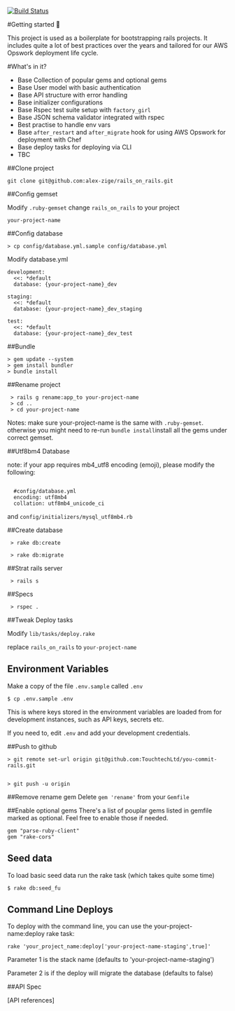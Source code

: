 [![Build Status](https://travis-ci.org/alex-zige/rails_on_rails.svg?branch=master)](http://travis-ci.org/alex-zige/rails_on_rails)

#Getting started 🚀

This project is used as a boilerplate for bootstrapping rails projects.
It includes quite a lot of best practices over the years and tailored for our AWS Opswork deployment life cycle.

#What's in it?
* Base Collection of popular gems and optional gems
* Base User model with basic authentication
* Base API structure with error handling
* Base initializer configurations
* Base Rspec test suite setup with ``factory_girl``
* Base JSON schema validator integrated with rspec
* Best practise to handle env vars
* Base ``after_restart`` and ``after_migrate`` hook for using AWS Opswork for deployment with Chef
* Base deploy tasks for deploying via CLI
* TBC

##Clone project

```
git clone git@github.com:alex-zige/rails_on_rails.git

```
##Config gemset

Modify ``.ruby-gemset`` change ``rails_on_rails`` to your project

```
your-project-name

```

##Config database
```
> cp config/database.yml.sample config/database.yml

```

Modify database.yml


```
development:
  <<: *default
  database: {your-project-name}_dev

staging:
  <<: *default
  database: {your-project-name}_dev_staging

test:
  <<: *default
  database: {your-project-name}_dev_test

```


##Bundle

```
> gem update --system
> gem install bundler
> bundle install

```

##Rename project

```
 > rails g rename:app_to your-project-name
 > cd ..
 > cd your-project-name

```
Notes: make sure your-project-name is the same with ``.ruby-gemset``. otherwise you might need to re-run ``bundle install``install all the gems under correct gemset.


##Utf8bm4 Database

note: if your app requires mb4_utf8 encoding (emoji), please modify the following:

```

  #config/database.yml
  encoding: utf8mb4
  collation: utf8mb4_unicode_ci

```

and ``config/initializers/mysql_utf8mb4.rb``


##Create database

```
 > rake db:create

 > rake db:migrate
```

##Strat rails server

```
 > rails s

```


##Specs

```
 > rspec .

```

##Tweak Deploy tasks

Modify ``lib/tasks/deploy.rake``

replace ``rails_on_rails`` to ``your-project-name``



## Environment Variables

Make a copy of the file `.env.sample` called `.env`

    $ cp .env.sample .env

This is where keys stored in the environment variables are loaded from for
development instances, such as API keys, secrets etc.

If you need to, edit `.env` and add your development credentials.

##Push to github

```
> git remote set-url origin git@github.com:TouchtechLtd/you-commit-rails.git


> git push -u origin

```

##Remove rename gem
Delete ``gem 'rename'`` from your ``Gemfile``

##Enable optional gems
There's a list of pouplar gems listed in gemfile marked as optional. Feel free to enable those if needed.

```
gem "parse-ruby-client"
gem "rake-cors"

```


## Seed data

To load basic seed data
run the rake task (which takes quite some time)

    $ rake db:seed_fu

## Command Line Deploys
To deploy with the command line, you can use the your-project-name:deploy rake task:

```
rake 'your_project_name:deploy['your-project-name-staging',true]'
```

Parameter 1 is the stack name (defaults to 'your-project-name-staging')

Parameter 2 is if the deploy will migrate the database (defaults to false)


##API Spec

[API references]
